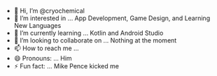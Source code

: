 - 👋 Hi, I’m @cryochemical
- 👀 I’m interested in ... App Development, Game Design, and Learning New Languages
- 🌱 I’m currently learning ... Kotlin and Android Studio
- 💞️ I’m looking to collaborate on ... Nothing at the moment
- 📫 How to reach me ... 
- 😄 Pronouns: ... Him
- ⚡ Fun fact: ... Mike Pence kicked me

